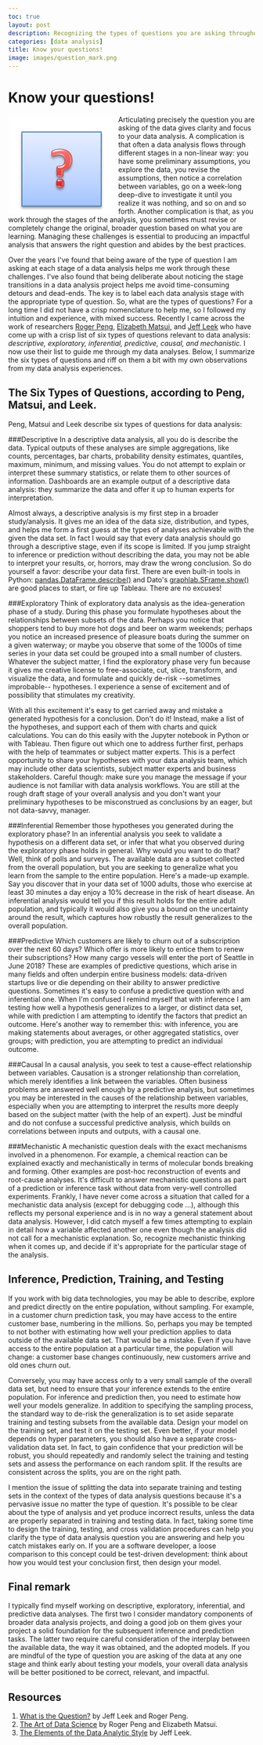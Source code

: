 ```yaml
---
toc: true
layout: post
description: Recognizing the types of questions you are asking throughout a data analysis.
categories: [data analysis]
title: Know your questions!
image: images/question_mark.png
---
```

# Know your questions!

<img style="float: left; height: 200px; margin-right: 7px" src= "images/question_mark.png" alt="Question mark" title="Question mark">

Articulating precisely the question you are asking of the data gives clarity and focus to your data analysis.
A complication is that often a data analysis flows through different stages in a non-linear way: you have some preliminary assumptions, you explore the data,
you revise the assumptions, then notice a correlation between variables, go on a week-long deep-dive to investigate it until you realize it was
nothing, and so on and so forth. Another complication is that, as you work through the stages of the analysis, you sometimes must revise or completely change
the original, broader question based on what you are learning. Managing these challenges is essential to producing an impactful analysis that answers the right
question and abides by the best practices. 

Over the years I've found that being aware of the type of question I am asking at each stage of a data analysis helps me work through these  challenges. I've also found that being deliberate about noticing the stage transitions in a data analysis project helps
me avoid time-consuming detours and dead-ends. The key is to label each data analysis stage with the appropriate type of question. So, what are the types of questions? For a long time I did not have a crisp nomenclature to help me, so I followed my intuition and experience, with mixed success. Recently I came across the work of researchers [Roger Peng](http://www.biostat.jhsph.edu/~rpeng/), [Elizabeth Matsui](http://www.jhsph.edu/faculty/directory/profile/5586/elizabeth-matsui), and [Jeff Leek](http://jtleek.com) who have come up with a
crisp  list of six types of questions relevant to data analysis: *descriptive, exploratory, inferential, predictive, causal,
and mechanistic.* I now use their list to guide me through my data analyses. Below, I summarize the six types of
questions and riff on them a bit with my own observations from my data analysis experiences. 

## The Six Types of Questions, according to Peng, Matsui, and Leek. 
Peng, Matsui and Leek describe six types of questions for data analysis: 

###Descriptive
In a descriptive data analysis, all you do is describe the data. Typical outputs of these analyses are simple aggregations, like counts,
percentages, bar charts, probability density estimates, quantiles, maximum, minimum, and missing values. You do not attempt to explain or interpret these
summary statistics, or relate them to other sources of information. Dashboards are an example output of a descriptive data
analysis: they summarize the data and offer it up to human experts for interpretation.
 
Almost always, a descriptive analysis is my first step in a broader study/analysis. It gives me an idea of the data size,
distribution, and types, and helps me form a first guess at the types of analyses achievable with the given the data set. In fact
I would say that every data analysis should go through a descriptive stage, even if its scope is limited. If you jump straight to inference or prediction without describing the data, you may not be able to interpret your results, or, horrors, may draw the wrong conclusion. So do yourself a favor: describe your data first. There are even built-in tools in Python:  [pandas.DataFrame.describe()](http://pandas.pydata.org/pandas-docs/stable/generated/pandas.DataFrame.describe.html) and Dato's [graphlab.SFrame.show()](https://dato.com/products/create/docs/generated/graphlab.SFrame.show.html#graphlab.SFrame.show) are good places to start, or fire up Tableau. There are no excuses! 


###Exploratory
Think of exploratory data analysis as the idea-generation phase of a study. During this phase you formulate hypotheses about the relationships
between subsets of the data. Perhaps you notice that shoppers tend to buy more hot dogs and beer on warm weekends; perhaps you notice an increased presence
of pleasure boats during the summer on a given waterway; or maybe you observe that some of the 1000s of time series in your data set could be grouped  into a
small number of clusters. Whatever the subject matter, I find the exploratory phase very fun because it gives me creative license
to free-associate, cut, slice, transform, and visualize the data, and formulate and quickly de-risk --sometimes improbable-- hypotheses. I experience a sense of excitement and of possibility that stimulates my creativity.

With all this excitement it's easy to get carried away and mistake a generated hypothesis for a conclusion. Don't do it! Instead, make a list of the hypotheses, and support each of them with charts and quick calculations. You can do this easily with the Jupyter notebook in Python or with Tableau. Then figure out which one to address further first, perhaps with the help of teammates or
subject matter experts. This is a perfect opportunity to share your hypotheses with your data analysis team, which may include other data
scientists, subject matter experts and business stakeholders. Careful though: make sure you manage the message if your audience is
not familiar with data analysis workflows. You are still at the rough draft stage of your overall analysis and you don't want your
preliminary hypotheses to be misconstrued as conclusions by an eager, but not data-savvy, manager.  


###Inferential
Remember those hypotheses you generated during the exploratory phase? In an inferential analysis you seek to validate a
hypothesis on a different data set, or infer that what you observed during the exploratory phase holds in general. Why would you want to do that? Well, think of polls and surveys. The available data are a subset collected from the overall population, but you are seeking to generalize what you learn from the sample to the entire population. Here's a made-up example. Say you discover that in your data set of 1000 adults, those who exercise at least 30 minutes a day enjoy a  10% decrease in the risk of heart disease. An inferential analysis would tell you if this result holds for the entire adult population, and typically it would also give you a 
bound on the uncertainty around the result, which captures how robustly the result generalizes to the overall population. 
  
###Predictive
Which customers are likely to churn out of a subscription over the next 60 days? Which offer is more likely to entice them to
renew their subscriptions? How many cargo vessels will enter the port of Seattle in June 2018? These are examples of predictive
questions, which arise in many fields and often underpin entire business models: data-driven startups live or die depending on
their ability to answer predictive questions. Sometimes it's easy to confuse a predictive question with and inferential one.
When I'm confused I remind myself that with inference I am testing how well a hypothesis generalizes to a larger, or distinct
data set, while with prediction I am attempting to identify the factors that predict an outcome. Here's another way to
remember this: with inference, you are making statements about  averages, or other aggregated statistics, over groups;
with prediction, you are attempting to predict an individual outcome.
    
 
###Causal
In a causal analysis, you seek to test a cause-effect relationship between variables. Causation is a stronger relationship than
correlation, which merely identifies a link between the variables. Often business problems are answered well enough by a
predictive analysis, but  sometimes you may be interested in the causes of the relationship between variables, especially when
you are attempting to interpret the results more deeply based on the subject matter (with the help of an expert). Just be mindful and
do not confuse a successful predictive analysis, which builds on correlations between inputs and outputs, with a causal one.   

###Mechanistic
A mechanistic question deals with the exact mechanisms involved in a phenomenon. For example, a chemical reaction can be explained
exactly and mechanistically in terms of molecular bonds breaking and forming. Other examples are post-hoc
reconstruction of events and root-cause analyses. It's difficult to answer mechanistic questions as part of a prediction or inference task
without data from very-well controlled experiments. Frankly, I have never come across a situation that called for a mechanistic data
analysis (except for debugging code ...), although this reflects my personal experience and is in no way a general statement about
data analysis. However, I did catch myself a few times attempting to explain in detail how a variable affected another one
even though the analysis did not call for a mechanistic explanation. So, recognize mechanistic thinking when it comes up,
and decide if it's appropriate for the particular stage of the analysis.


## Inference, Prediction, Training, and Testing
If you work with big data technologies, 
you may be able to describe, explore and predict directly on the entire population, without sampling. For example, in a customer
churn prediction task, you may have access to the entire customer base, numbering in the millions. 
So, perhaps you may be tempted to not bother with estimating how well your prediction applies to data outside of the available data set.
That would be a mistake. 
Even if you have access 
to the entire population at a particular time, the population will change: a customer base changes continuously, new customers arrive and
old ones churn out. 

Conversely, you may have access only to a very small sample of the overall data set, but need to ensure that your inference extends to
the entire population. For inference and prediction then, you need to estimate how well your models generalize. In addition to
specifying the sampling process,  the standard way to de-risk the generalization is to set
aside separate training and testing subsets from the available data. Design your model on the training set, and test it on the
testing set. Even better, if your model depends on hyper parameters, you should also have a separate cross-validation
data set. In fact, to gain confidence that your prediction will be robust, you should repeatedly and randomly select the
training and testing sets and assess the performance on each random split. 
If the results are consistent across the splits, you are on the right path.

I mention the issue of splitting the data into separate training and testing sets in the context of the types of data analysis questions
 because it's a pervasive issue no matter the type of question. It's possible to be clear about the type of analysis and yet
produce incorrect results, unless the data are properly separated in training and testing data. In fact, taking some time to 
design the training, testing, and cross validation procedures can help you clarify the type of data analysis question you are answering
and help you catch mistakes early on. If you are a software developer, a loose comparison to this concept could be test-driven
development: think about how you would test your conclusion first, then design your model.  

## Final remark
I typically find myself working on descriptive, exploratory, inferential, and predictive data analyses. The first two I consider  mandatory
components of broader data analysis projects, and doing a good job on them gives your project a solid foundation for the subsequent
inference and prediction tasks. The latter two require careful consideration of the interplay between the available data, the way
it was obtained, and the adopted models. If you are mindful of the type of question you are asking of the data at any one stage and think
early about testing your models, your overall data analysis will be better positioned to be correct, relevant, and impactful. 

## Resources

1. [What is the Question?](http://science.sciencemag.org/content/347/6228/1314) by  Jeff Leek and Roger Peng.
2. [The Art of Data Science](https://leanpub.com/artofdatascience) by Roger Peng and Elizabeth Matsui.
3. [The Elements of the Data Analytic Style](https://leanpub.com/datastyle) by Jeff Leek.








